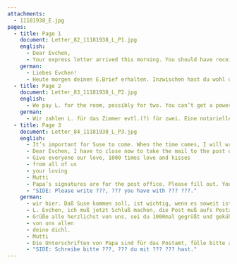 ```yaml
---
attachments:
  - 11181938_E.jpg
pages:
  - title: Page 1
    document: Letter_82_11181938_L_P1.jpg
    english:
      - Dear Evchen,
      - Your express letter arrived this morning. You should have received the letter dated the 16th by now. I also had the idea of storing our belongings with Löwensteins. Now it is just a matter of whether Mr. Dittrich lets us out of our lease without an additional payment. That would be the best solution. We will write to Dittrich now, take the letter downstairs on Monday and explain to him very clearly our and your situation due to our emigration. Papa just visited the notary here. Assets and furniture and possessions should be registered here. We are trying to get them here through negotiations, for instance furniture and possessions as moving items. It would be good for us if that was possible. At any rate, please talk to L. It would be a great relief for us if our items could remain there.
    german:
      - Liebes Evchen!
      - Heute morgen deinen E.Brief erhalten. Inzwischen hast du wohl den Brief vom 16ten bekommen. Ich hatte auch den Gedanken, die Sachen bei Löwensteins einzustellen. Jetzt handelt es sich darum, ob Herr Dittrich uns ohne weitere Zahlung rausläßt. Das wäre die beste Lösung. Wir schreiben gleich an Dittrich, geh‘ bitte Montag früh mit dem Brief runter und erkläre ihm ausdrücklichst unsere und deine Situation wegen der Auswanderung. Papa war hier eben beim Notar, hier sollen Vermögen und Möbel und Sachen angemeldet werden. Man hofft, diese durch Verhandlungen herüber zu bekommen, z. Beispiel Möbel und Sachen als Umzugsgut. Wenn das möglich wäre, ist es für uns gut. Auf alle Fälle sprich bitte mit L. es wäre wirklich sehr beruhigend für uns alle, wenn die Sachen dort sein könnten.
  - title: Page 2
    document: Letter_83_11181938_L_P2.jpg
    english:
      - We pay L. for the room, possibly for two. You can’t get a power-of-attorney until next week. Papa has to go to Kolomea(?) to take care of this. Have you spoken with Mr. Westreich(?). Remember that he is in contact with the consulate, and they must know if we can receive our possessions. Dear Evchen, I can imagine that you don’t know what to do now. But if the furniture can go to L.’s then you will at least be rid of the apartment. ??? your things can then find a mover. Talk to Grete to find out what she wants for storing the furniture. I would really be happy if that was possible. If that works, I hope you could go to Nieheim soon. Regarding the sale, tell us when you need the money. Be sure to sell something, just not the radio and F.’s bike. We need it here.
    german:
      - Wir zahlen L. für das Zimmer evtl.(?) für zwei. Eine notarielle Vollmacht kannst du erst nächste Woche bekommen, Papa muß dazu nach Kolomea(?) fahren. Hast du mit Herrn Westreich(?) gesprochen. Er steht doch mit dem Konsulat in Verbindung und man muß dort wissen, ob wir unsere Sachen bekommen können. L. Evchen, ich kann mir denken, daß du jetzt nicht ein und aus weißt. Aber wenn es geht, daß die Möbel zu L. kommen, dann bist du wenigstens die Wohnung los. ??? deine Sachen dann Spediteur finden. Besprich mit Grete, was sie für das Einstellen der Möbel bekommt. Ich wäre wirklich froh darüber, wenn es ginge. Wenn das so klappt, könntest du hoffentlich bald nach Niehehim fahren. Wegen Verkauf schreibe dann noch, wenn du Geld haben mußt, verkaufe unbedingt was, nur nicht etwa Radio und F. Fahrrad. Das brauchten
  - title: Page 3
    document: Letter_84_11181938_L_P3.jpg
    english:
      - It’s important for Suse to come. When the time comes, I will write to you in more detail. Mrs. Weidmer knows about the attic and basement, and she will also help you.
      - Dear Evchen, I have to close now to take the mail to the post office. Are you using Ury’s food? It is behind the bedroom closet. Feel free to give some to L. because some things don’t keep so well. Take 5 pounds of flour over to Mrs. Löwenstein. Of course, don’t take any payment for it. I am happy that they are all so good to you.
      - Give everyone our love, 1000 times love and kisses
      - from all of us
      - your loving
      - Mutti
      - Papa’s signatures are for the post office. Please fill out. You may need another one.
      - "SIDE: Please write ???, ??? you have with ??? ???."
    german:
      - wir hier. Daß Suse kommen soll, ist wichtig, wenn es soweit ist schreibe dir nochmals ausführlich. Fr. Weidmer weiß in Boden und Keller Bescheid und wird ebenfalls dir helfen.
      - L. Evchen, ich muß jetzt Schluß machen, die Post muß aufs Postamt. Fr. Löwenstein al 5 Pfd. Mehl mit rüber. Selbstverständlich nicht bezahlt nehmen. Ich bin glücklich, daß sie alle gut zu dir sind.
      - Grüße alle herzlichst von uns, sei du 1000mal gegrüßt und geküßt
      - von uns allen
      - deine dichl.
      - Mutti
      - Die Unterschriften von Papa sind für das Postamt, fülle bitte aus. Evtl. brauchst du mal noch eine.
      - "SIDE: Schreibe bitte ???, ??? du mit ??? ??? hast."
---
```

  